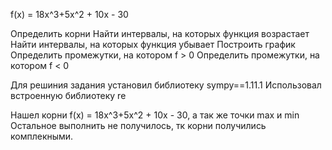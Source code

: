 f(x) = 18x^3+5x^2 + 10x - 30

Определить корни
Найти интервалы, на которых функция возрастает
Найти интервалы, на которых функция убывает
Построить график
Определить промежутки, на котором f > 0
Определить промежутки, на котором f < 0

Для решиния задания установил библиотеку sympy==1.11.1
Использовал встроенную библиотеку re

Нашел корни f(x) = 18x^3+5x^2 + 10x - 30, а так же точки max и min
Остальное выполнить не получилось, тк корни получились комплекными. 
